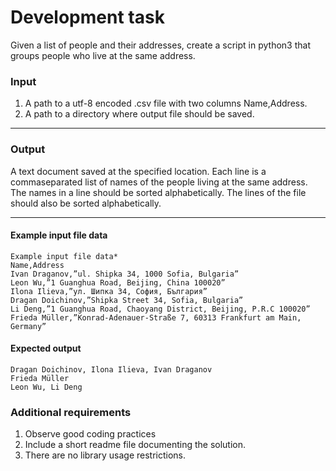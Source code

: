 # Development task

Given a list of people and their addresses, create a script in python3 that
groups people who live at the same address.

### Input

1) A path to a utf-8 encoded .csv file with two columns Name,Address.
2) A path to a directory where output file should be saved.
***
### Output

A text document saved at the specified location. Each line is a commaseparated list of names of the people living at the same address. The
names in a line should be sorted alphabetically. The lines of the file should
also be sorted alphabetically.
***
#### Example input file data
```
Example input file data*
Name,Address
Ivan Draganov,”ul. Shipka 34, 1000 Sofia, Bulgaria”
Leon Wu,”1 Guanghua Road, Beijing, China 100020”
Ilona Ilieva,”ул. Шипка 34, София, България”
Dragan Doichinov,”Shipka Street 34, Sofia, Bulgaria”
Li Deng,”1 Guanghua Road, Chaoyang District, Beijing, P.R.C 100020”
Frieda Müller,”Konrad-Adenauer-Straße 7, 60313 Frankfurt am Main,
Germany”
```
#### Expected output
```
Dragan Doichinov, Ilona Ilieva, Ivan Draganov
Frieda Müller
Leon Wu, Li Deng
```
### Additional requirements
1) Observe good coding practices
2) Include a short readme file documenting the solution.
3) There are no library usage restrictions.

